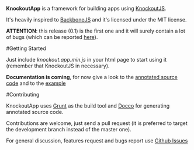 **KnockoutApp** is a framework for building apps using [KnockoutJS](http://knockoutjs.com/).

It's heavily inspired to [BackboneJS](http://backbonejs.org) and it's licensed under the MIT license.

**ATTENTION**: this release (0.1) is the first one and it will surely contain a lot of bugs (which can be reported [here](https://github.com/paglias/KnockoutApp/issues)).

#Getting Started

Just include *knockout.app.min.js* in your html page to start using it (remember that KnockoutJS in necessary).

**Documentation is coming**, for now give a look to the [annotated source code](http://paglias.net/KnockoutApp/docs/knockout.app.html) and to the [example](http://paglias.net/KnockoutApp/example/)

#Contributing

KnockoutApp uses [Grunt](http://gruntjs.com) as the build tool and [Docco](http://jashkenas.github.com/docco/) for generating annotated source code.

Contributions are welcome, just send a pull request (it is preferred to target the development branch instead of the master one).

For general discussion, features request and bugs report use [Github Issues](https://github.com/paglias/KnockoutApp/issues)

